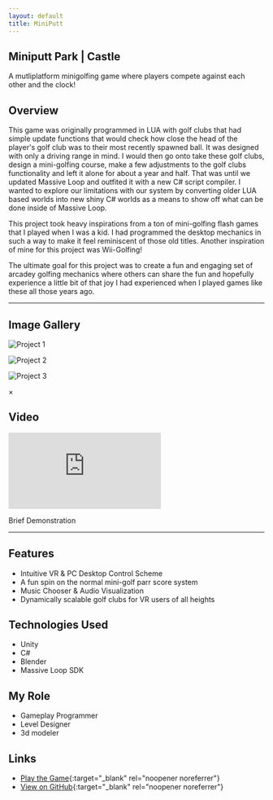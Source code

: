 ```yaml
---
layout: default
title: MiniPutt
---
```


## Miniputt Park | Castle
A mutliplatform minigolfing game where players compete against each other and the clock!

## Overview

This game was originally programmed in LUA with golf clubs that had simple update functions that would check how close the head of the player's golf club was to their most recently spawned ball. It was designed with only a driving range in mind. I would then go onto take these golf clubs, design a mini-golfing course, make a few adjustments to the golf clubs functionality and left it alone for about a year and half. That was until we updated Massive Loop and outfited it with a new C# script compiler. I wanted to explore our limitations with our system by converting older LUA based worlds into new shiny C# worlds as a means to show off what can be done inside of Massive Loop. 

This project took heavy inspirations from a ton of mini-golfing flash games that I played when I was a kid. I had programmed the desktop mechanics in such a way to make it feel reminiscent of those old titles. Another inspiration of mine for this project was Wii-Golfing! 

The ultimate goal for this project was to create a fun and engaging set of arcadey golfing mechanics where others can share the fun and hopefully experience a little bit of that joy I had experienced when I played games like these all those years ago.

---

## Image Gallery

<div class="gallery">
    <div class="gallery-item">
        <img src="{{ site.baseurl }}/assets/images/golf_1.png" alt="Project 1" onclick="openLightbox(this)">
        <p></p>
    </div>
    <div class="gallery-item">
        <img src="{{ site.baseurl }}/assets/images/golf_2.png" alt="Project 2" onclick="openLightbox(this)">
        <p></p>
    </div>
    <div class="gallery-item">
        <img src="{{ site.baseurl }}/assets/images/golf_3.png" alt="Project 3" onclick="openLightbox(this)">
        <p></p>
    </div>
</div>


<!-- Lightbox Modal -->
<div id="lightbox" class="lightbox" onclick="closeLightbox()">
    <span class="close">&times;</span>
    <img id="lightbox-img" class="lightbox-content">
</div>

## Video
<div class="video-container">
    <iframe id="video-frame" src="https://www.youtube.com/embed/0dKKhkhYFnU" frameborder="0" allow="accelerometer; autoplay; clipboard-write; encrypted-media; gyroscope; picture-in-picture" allowfullscreen></iframe>
    <p id="video-caption">Brief Demonstration</p>
</div>

---

## Features
- Intuitive VR & PC Desktop Control Scheme
- A fun spin on the normal mini-golf parr score system
- Music Chooser & Audio Visualization
- Dynamically scalable golf clubs for VR users of all heights

## Technologies Used
- Unity
- C#
- Blender
- Massive Loop SDK

## My Role
- Gameplay Programmer
- Level Designer
- 3d modeler

## Links
- [Play the Game](https://massiveloop.com/world/bef7df03-9694-4250-b87b-896205d9d5c7){:target="_blank" rel="noopener noreferrer"}
- [View on GitHub](https://gitfront.io/r/BrandonW24/bR6R7Q4emNvo/Brandons-MassiveLoop-CSharp-Scripts/){:target="_blank" rel="noopener noreferrer"}